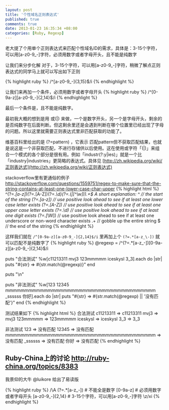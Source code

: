 ```yaml
---
layout: post
title: '个性域名正则表达式'
published: true
comments: true
date: 2013-01-23 16:35:34 +08:00
categories: [Ruby, Regexp]
---
```


老大提了个用单个正则表达式来匹配个性域名ID的需求，具体是：3-15个字符，可以用[a-z0-9_\-]字符，必须用数字或者字母开头，且不能是纯数字

让我们来分步化解
对于，3-15个字符，可以用[a-z0-9_\-]字符，稍微了解点正则表达式的同学马上就可以写出如下正则

{% highlight ruby %}
/^[a-z0-9_\-]{3,15}$/i
{% endhighlight %}

让我们来再加一个条件，必须用数字或者字母开头
{% highlight ruby %}
/^[0-9a-z][a-z0-9_\-]{2,14}$/i
{% endhighlight %}

最后一个条件是，且不能是纯数字。

最初我大概的想到是用 或(|) 来做，一个是数字开头，另一个是字母开头，剩余的是否纯数字在后面判断。但这剩余里还是会遇到判断在哪个位置里已经出现了字母的问题。所以这里就需要正则表达式里非匹配获取的功能了。


维基百科里给出的是 (?=pattern) ，它表示 匹配pattern但不获取匹配结果，也就是说这是一个非获取匹配，不进行存储供以后使用。这在使用或字符「(|)」来组合一个模式的各个部分是很有用。例如「industr(?:y|ies)」就是一个比「industry|industries」更简略的表达式。具体见 [http://zh.wikipedia.org/wiki/正则表达式](http://zh.wikipedia.org/wiki/正则表达式)

stackoverflow里有更通俗的例子 http://stackoverflow.com/questions/1559751/regex-to-make-sure-that-the-string-contains-at-least-one-lower-case-char-upper
{% highlight html %}
^(?=.*[a-z])(?=.*[A-Z])(?=.*\d)(?=.*(_|[^\w])).+$
A short explanation:
^                  // the start of the string
(?=.*[a-z])        // use positive look ahead to see if at least one lower case letter exists
(?=.*[A-Z])        // use positive look ahead to see if at least one upper case letter exists
(?=.*\d)           // use positive look ahead to see if at least one digit exists
(?=.*[_\W])        // use positive look ahead to see if at least one underscore or non-word character exists
.+                 // gobble up the entire string
$                  // the end of the string
{% endhighlight %}

这样我们就在 `/^[0-9a-z][a-z0-9_-]{2,14}$/i` 里再加上个 `(?=.*[a-z_\-])` 就可以匹配不是纯数字了
{% highlight ruby %}
@regexp = /^(?=.*[a-z_\-])[0-9a-z][a-z0-9_\-]{2,14}$/i

puts "合法测试"
%w[c11213311 mvj3 123mmmmm iceskysl 3_3].each do |str|
  puts "#{str}   =>   #{str.match(@regexp)}"
end

puts "\n"

puts "非法测试"
%w[123 12345 mmmmmmmmmmmmmmmmmmmmmmmmmmmmmmmmmmmmmmm _ssssss 你好].each do |str|
  puts "#{str}   =>   #{str.match(@regexp) || '没有匹配'}"
end
{% endhighlight %}


测试结果如下
{% highlight html %}
合法测试
c11213311   =>   c11213311
mvj3   =>   mvj3
123mmmmm   =>   123mmmmm
iceskysl   =>   iceskysl
3_3   =>   3_3

非法测试
123   =>   没有匹配
12345   =>   没有匹配
mmmmmmmmmmmmmmmmmmmmmmmmmmmmmmmmmmmmmmm   =>   没有匹配
_ssssss   =>   没有匹配
你好   =>   没有匹配
{% endhighlight %}




Ruby-China上的讨论 http://ruby-china.org/topics/8383
-------------------------------------------
我景仰的大牛 @luikore 给出了易读版

{% highlight ruby %}
/\A
  (?=.*[a-z_\-])    # 不能全是数字
  [0-9a-z]          # 必须用数字或者字母开头
  [a-z0-9_\-]{2,14} # 3-15个字符，可以用[a-z0-9_\-]字符
\z/xi
{% endhighlight %}
